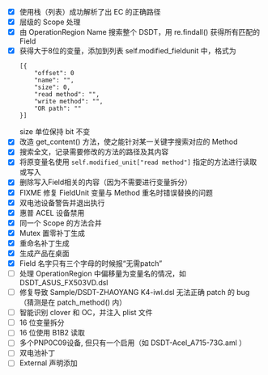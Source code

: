 - [x] 使用栈（列表）成功解析了出 EC 的正确路径
- [x] 层级的 Scope 处理
- [x] 由 OperationRegion Name 搜索整个 DSDT，用 re.findall() 获得所有匹配的 Field
- [x] 获得大于8位的变量，添加到列表 self.modified_fieldunit 中，格式为
    ```
    [{
        "offset": 0
        "name": "",
        "size": 0,
        "read method": "",
        "write method": "",
        "OR path": ""
    }]
    ```
    size 单位保持 bit 不变
- [x] 改造 get_content() 方法，使之能针对某一关键字搜索对应的 Method
- [x] 搜索全文，记录需要修改的方法的路径及其内容
- [x] 将原变量名使用 `self.modified_unit["read method"]` 指定的方法进行读取或写入
- [x] 删除写入Field相关的内容（因为不需要进行变量拆分）
- [x] FIXME 修复 FieldUnit 变量与 Method 重名时错误替换的问题
- [x] 双电池设备警告并退出执行
- [x] 惠普 ACEL 设备禁用
- [x] 同一个 Scope 的方法合并
- [x] Mutex 置零补丁生成
- [x] 重命名补丁生成
- [x] 生成产品在桌面
- [x] Field 名字只有三个字母的时候报“无需patch”
- [ ] 处理 OperationRegion 中偏移量为变量名的情况，如 DSDT_ASUS_FX503VD.dsl
- [ ] 修复导致 Sample/DSDT-ZHAOYANG K4-iwl.dsl 无法正确 patch 的 bug（猜测是在 patch_method() 内）
- [ ] 智能识别 clover 和 OC，并注入 plist 文件
- [ ] 16 位变量拆分
- [ ] 16 位使用 B1B2 读取
- [ ] 多个PNP0C09设备, 但只有一个启用（如 DSDT-Acel_A715-73G.aml ）
- [ ] 双电池补丁
- [ ] External 声明添加
